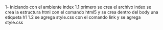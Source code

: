 1- iniciando con el ambiente index
   1.1 primero se crea el archivo index
    se crea la estructura html con el comando html5
    y se crea dentro del body una etiqueta h1
    1.2 se agrega style.css con el comando 
    link  y se agrega style.css